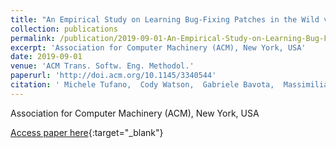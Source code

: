 ```yaml
---
title: "An Empirical Study on Learning Bug-Fixing Patches in the Wild via Neural Machine Translation"
collection: publications
permalink: /publication/2019-09-01-An-Empirical-Study-on-Learning-Bug-Fixing-Patches-in-the-Wild-via-Neural-Machine-Translation
excerpt: 'Association for Computer Machinery (ACM), New York, USA'
date: 2019-09-01
venue: 'ACM Trans. Softw. Eng. Methodol.'
paperurl: 'http://doi.acm.org/10.1145/3340544'
citation: ' Michele Tufano,  Cody Watson,  Gabriele Bavota,  Massimiliano Penta,  Martin White,  Denys Poshyvanyk, &quot;An Empirical Study on Learning Bug-Fixing Patches in the Wild via Neural Machine Translation.&quot; ACM Trans. Softw. Eng. Methodol., 2019.'
---
```

Association for Computer Machinery (ACM), New York, USA

[Access paper here](http://doi.acm.org/10.1145/3340544){:target="_blank"}
